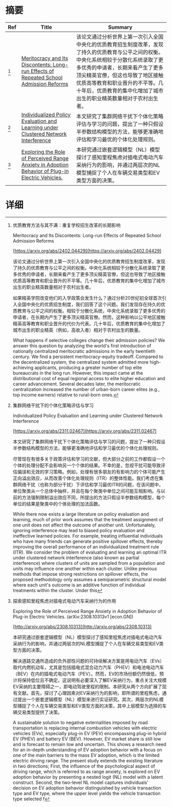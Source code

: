# 摘要

| Ref | Title | Summary |
| --- | --- | --- |
| [^1] | [Meritocracy and Its Discontents: Long-run Effects of Repeated School Admission Reforms](https://arxiv.org/abs/2402.04429) | 该论文通过分析世界上第一次引入全国中央化的优质教育招生制度改革，发现了持久的优质教育与公平之间的权衡。中央化系统相较于分散化系统录取了更多优秀的申请者，长期来看产生了更多顶尖精英官僚，但这也导致了地区接触优质高等教育和职业晋升的不平等。几十年后，优质教育的集中化增加了城市出生的职业精英数量相对于农村出生者。 |
| [^2] | [Individualized Policy Evaluation and Learning under Clustered Network Interference](https://arxiv.org/abs/2311.02467) | 本文研究了集群网络干扰下个体化策略评估与学习的问题，提出了一种只假设半参数结构模型的方法，能够更准确地评估和学习最优的个体化处理规则。 |
| [^3] | [Exploring the Role of Perceived Range Anxiety in Adoption Behavior of Plug-in Electric Vehicles.](http://arxiv.org/abs/2308.10313) | 本研究通过嵌套逻辑模型（NL）模型探讨了感知里程焦虑对插电式电动汽车采纳行为的影响，并通过两层次的NL模型捕捉了个人在车辆交易类型和EV类型方面的决策。 |

# 详细

[^1]: 优质教育方法与其不满：重复学校招生改革的长期影响

    Meritocracy and Its Discontents: Long-run Effects of Repeated School Admission Reforms

    [https://arxiv.org/abs/2402.04429](https://arxiv.org/abs/2402.04429)

    该论文通过分析世界上第一次引入全国中央化的优质教育招生制度改革，发现了持久的优质教育与公平之间的权衡。中央化系统相较于分散化系统录取了更多优秀的申请者，长期来看产生了更多顶尖精英官僚，但这也导致了地区接触优质高等教育和职业晋升的不平等。几十年后，优质教育的集中化增加了城市出生的职业精英数量相对于农村出生者。

    

    如果精英学院改变他们的入学政策会发生什么？通过分析20世纪初全球首次引入全国中央化的优质招生制度，我们回答了这个问题。我们发现存在持久的优质教育与公平之间的权衡。相较于分散化系统，中央化系统录取了更多优秀的申请者，在长期内产生了更多顶尖精英官僚。然而，这种影响以公平地区接触精英高等教育和职业晋升的代价为代表。几十年后，优质教育的集中化增加了城市出生的职业精英（例如，高收入者）相对于农村出生的数量。

    What happens if selective colleges change their admission policies? We answer this question by analyzing the world's first introduction of nationally centralized meritocratic admissions in the early twentieth century. We find a persistent meritocracy-equity tradeoff. Compared to the decentralized system, the centralized system admitted more high-achieving applicants, producing a greater number of top elite bureaucrats in the long run. However, this impact came at the distributional cost of equal regional access to elite higher education and career advancement. Several decades later, the meritocratic centralization increased the number of urban-born career elites (e.g., top income earners) relative to rural-born ones.
    
[^2]: 集群网络干扰下的个体化策略评估与学习

    Individualized Policy Evaluation and Learning under Clustered Network Interference

    [https://arxiv.org/abs/2311.02467](https://arxiv.org/abs/2311.02467)

    本文研究了集群网络干扰下个体化策略评估与学习的问题，提出了一种只假设半参数结构模型的方法，能够更准确地评估和学习最优的个体化处理规则。

    

    尽管现在有很多关于政策评估和学习的文献，但大部分之前的工作都假设一个个体的处理分配不会影响另一个个体的结果。不幸的是，忽视干扰可能导致评估偏误和无效的学习策略。例如，处理有很多朋友的有影响力的个体可能产生正向溢出效应，从而改善个体化处理规则（ITR）的整体性能。我们考虑在集群网络干扰（也称为部分干扰）下评估和学习最优ITR的问题，在该问题中，单位聚类从一个总体中抽样，并且在每个聚类中单位之间可能互相影响。与以前的方法强制限制溢出效应不同，所提出的方法只假设半参数结构模型，每个单位的结果是聚类中的个体处理的加法函数。

    While there now exists a large literature on policy evaluation and learning, much of prior work assumes that the treatment assignment of one unit does not affect the outcome of another unit. Unfortunately, ignoring interference may lead to biased policy evaluation and ineffective learned policies. For example, treating influential individuals who have many friends can generate positive spillover effects, thereby improving the overall performance of an individualized treatment rule (ITR). We consider the problem of evaluating and learning an optimal ITR under clustered network interference (also known as partial interference) where clusters of units are sampled from a population and units may influence one another within each cluster. Unlike previous methods that impose strong restrictions on spillover effects, the proposed methodology only assumes a semiparametric structural model where each unit's outcome is an additive function of individual treatments within the cluster. Under this 
    
[^3]: 探索感知里程焦虑对插电式电动汽车采纳行为的作用

    Exploring the Role of Perceived Range Anxiety in Adoption Behavior of Plug-in Electric Vehicles. (arXiv:2308.10313v1 [econ.GN])

    [http://arxiv.org/abs/2308.10313](http://arxiv.org/abs/2308.10313)

    本研究通过嵌套逻辑模型（NL）模型探讨了感知里程焦虑对插电式电动汽车采纳行为的影响，并通过两层次的NL模型捕捉了个人在车辆交易类型和EV类型方面的决策。

    

    解决道路交通所造成的负外部性问题的可持续解决方案是用电动汽车（EVs）取代内燃机动车，尤其是包括插电式混合动力汽车（PHEV）和电池电动汽车（BEV）在内的插电式电动汽车（PEV）。然而，EV的市场份额仍然很低，预计将保持低位且不确定。这说明有必要深入了解EV采纳行为，重点关注大规模EV采纳的主要障碍之一，即电动驾驶里程的限制。本研究从两个方向扩展了现有文献。首先，探讨了心理因素对EV采纳行为的影响，即所谓的里程焦虑，通过提出一个嵌套逻辑模型（NL）模型来进行实证研究。其次，两层次的NL模型捕捉了个人在车辆交易类型和EV类型方面的决策，其中上层模型为选择的车辆交易类型提供了决策。

    A sustainable solution to negative externalities imposed by road transportation is replacing internal combustion vehicles with electric vehicles (EVs), especially plug-in EV (PEV) encompassing plug-in hybrid EV (PHEV) and battery EV (BEV). However, EV market share is still low and is forecast to remain low and uncertain. This shows a research need for an in-depth understanding of EV adoption behavior with a focus on one of the main barriers to the mass EV adoption, which is the limited electric driving range. The present study extends the existing literature in two directions; First, the influence of the psychological aspect of driving range, which is referred to as range anxiety, is explored on EV adoption behavior by presenting a nested logit (NL) model with a latent construct. Second, the two-level NL model captures individuals' decision on EV adoption behavior distinguished by vehicle transaction type and EV type, where the upper level yields the vehicle transaction type selected f
    

